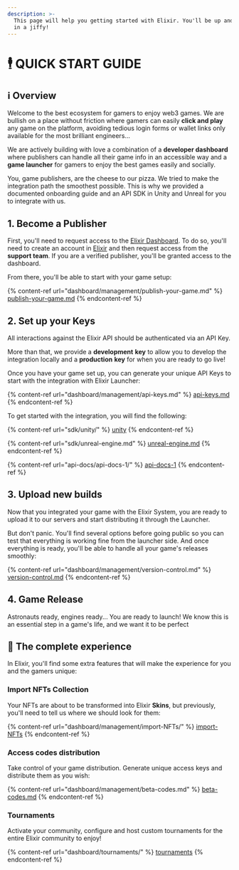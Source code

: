 ```yaml
---
description: >-
  This page will help you getting started with Elixir. You'll be up and running
  in a jiffy!
---
```


# 🕴️ QUICK START GUIDE

## ℹ️ Overview

Welcome to the best ecosystem for gamers to enjoy web3 games. We are bullish on a place without friction where gamers can easily **click and play** any game on the platform, avoiding tedious login forms or wallet links only available for the most brilliant engineers...

We are actively building with love a combination of a **developer dashboard** where publishers can handle all their game info in an accessible way and a **game launcher** for gamers to enjoy the best games easily and socially.

You, game publishers, are the cheese to our pizza. We tried to make the integration path the smoothest possible. This is why we provided a documented onboarding guide and an API SDK in Unity and Unreal for you to integrate with us.

## 1. Become a Publisher

First, you'll need to request access to the [Elixir Dashboard](https://dashboard.elixir.app/). To do so, you'll need to create an account in [Elixir](https://launcher.elixir.app/) and then request access from the **support team**. If you are a verified publisher, you'll be granted access to the dashboard.&#x20;

From there, you'll be able to start with your game setup:

{% content-ref url="dashboard/management/publish-your-game.md" %}
[publish-your-game.md](dashboard/management/publish-your-game.md)
{% endcontent-ref %}

## 2. Set up your Keys

All interactions against the Elixir API should be authenticated via an API Key.&#x20;

More than that, we provide a **development** **key** to allow you to develop the integration locally and a **production** **key** for when you are ready to go live!

Once you have your game set up, you can generate your unique API Keys to start with the integration with Elixir Launcher:

{% content-ref url="dashboard/management/api-keys.md" %}
[api-keys.md](dashboard/management/api-keys.md)
{% endcontent-ref %}

To get started with the integration, you will find the following:

{% content-ref url="sdk/unity/" %}
[unity](sdk/unity/)
{% endcontent-ref %}

{% content-ref url="sdk/unreal-engine.md" %}
[unreal-engine.md](sdk/unreal-engine.md)
{% endcontent-ref %}

{% content-ref url="api-docs/api-docs-1/" %}
[api-docs-1](api-docs/api-docs-1/)
{% endcontent-ref %}

## 3. Upload new builds

Now that you integrated your game with the Elixir System, you are ready to upload it to our servers and start distributing it through the Launcher.

But don't panic. You'll find several options before going public so you can test that everything is working fine from the launcher side.  And once everything is ready, you'll be able to handle all your game's releases smoothly:

{% content-ref url="dashboard/management/version-control.md" %}
[version-control.md](dashboard/management/version-control.md)
{% endcontent-ref %}

## 4. Game Release

Astronauts ready, engines ready... You are ready to launch! We know this is an essential step in a game's life, and we want it to be perfect



## :clap: The complete experience

In Elixir, you'll find some extra features that will make the experience for you and the gamers unique:

### Import NFTs Collection

Your NFTs are about to be transformed into Elixir **Skins**, but previously, you'll need to tell us where we should look for them:

{% content-ref url="dashboard/management/import-NFTs/" %}
[import-NFTs](dashboard/management/import-NFTs/)
{% endcontent-ref %}

### Access codes distribution

Take control of your game distribution. Generate unique access keys and distribute them as you wish:

{% content-ref url="dashboard/management/beta-codes.md" %}
[beta-codes.md](dashboard/management/beta-codes.md)
{% endcontent-ref %}

### Tournaments

Activate your community, configure and host custom tournaments for the entire Elixir community to enjoy!

{% content-ref url="dashboard/tournaments/" %}
[tournaments](dashboard/tournaments/)
{% endcontent-ref %}
